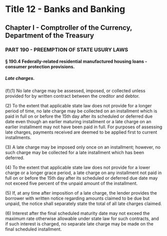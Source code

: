 
# Title 12 - Banks and Banking
## Chapter I - Comptroller of the Currency, Department of the Treasury
### PART 190 - PREEMPTION OF STATE USURY LAWS
#### § 190.4 Federally-related residential manufactured housing loans - consumer protection provisions.
##### Late charges.

(f)(1) No late charge may be assessed, imposed, or collected unless provided for by written contract between the creditor and debtor.

(2) To the extent that applicable state law does not provide for a longer period of time, no late charge may be collected on an installment which is paid in full on or before the 15th day after its scheduled or deferred due date even though an earlier maturing installment or a late charge on an earlier installment may not have been paid in full. For purposes of assessing late charges, payments received are deemed to be applied first to current installments.

(3) A late charge may be imposed only once on an installment; however, no such charge may be collected for a late installment which has been deferred.

(4) To the extent that applicable state law does not provide for a lower charge or a longer grace period, a late charge on any installment not paid in full on or before the 15th day after its scheduled or deferred due date may not exceed five percent of the unpaid amount of the installment.

(5) If, at any time after imposition of a late charge, the lender provides the borrower with written notice regarding amounts claimed to be due but unpaid, the notice shall separately state the total of all late charges claimed.

(6) Interest after the final scheduled maturity date may not exceed the maximum rate otherwise allowable under state law for such contracts, and if such interest is charged, no separate late charge may be made on the final scheduled installment.
